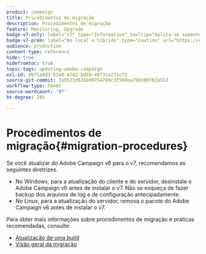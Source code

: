 ```yaml
---
product: campaign
title: Procedimentos de migração
description: Procedimentos de migração
feature: Monitoring, Upgrade
badge-v7-only: label="v7" type="Informative" tooltip="Aplica-se somente ao Campaign Classic v7"
badge-v7-prem: label="No local e híbrido" type="Caution" url="https://experienceleague.adobe.com/docs/campaign-classic/using/installing-campaign-classic/architecture-and-hosting-models/hosting-models-lp/hosting-models.html?lang=pt-BR" tooltip="Aplica-se somente a implantações locais e híbridas"
audience: production
content-type: reference
hide: true
hidefromtoc: true
topic-tags: updating-adobe-campaign
exl-id: 0b71a4d3-b340-4742-bd69-4073ce271cf3
source-git-commit: 3a9b21d626b60754789c3f594ba798309f62a553
workflow-type: tm+mt
source-wordcount: '97'
ht-degree: 28%

---
```


# Procedimentos de migração{#migration-procedures}



Se você atualizar do Adobe Campaign v6 para o v7, recomendamos as seguintes diretrizes.

* No Windows, para a atualização do cliente e do servidor, desinstale o Adobe Campaign v6 antes de instalar o v7. Não se esqueça de fazer backup dos arquivos de log e de configuração antecipadamente.
* No Linux, para a atualização do servidor, remova o pacote do Adobe Campaign v6 antes de instalar o v7.

Para obter mais informações sobre procedimentos de migração e práticas recomendadas, consulte:

* [Atualização de uma build](https://helpx.adobe.com/br/campaign/kb/acc-build-upgrade.html)
* [Visão geral da migração](../../migration/using/about-migration.md)
